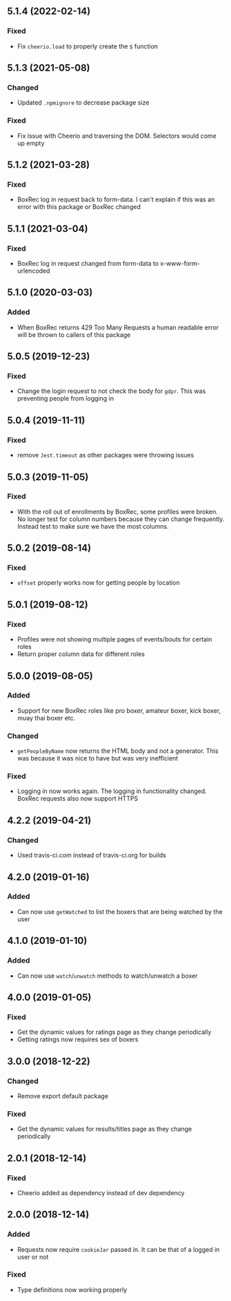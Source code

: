 ## 5.1.4 (2022-02-14)

### Fixed

-   Fix `cheerio.load` to properly create the `$` function

## 5.1.3 (2021-05-08)

### Changed

-   Updated `.npmignore` to decrease package size
    
### Fixed

-   Fix issue with Cheerio and traversing the DOM.  Selectors would come up empty

## 5.1.2 (2021-03-28)

### Fixed

-   BoxRec log in request back to form-data.  I can't explain if this was an error with this package or BoxRec changed

## 5.1.1 (2021-03-04)

### Fixed

-   BoxRec log in request changed from form-data to x-www-form-urlencoded

## 5.1.0 (2020-03-03)

### Added

-   When BoxRec returns 429 Too Many Requests a human readable error will be thrown to callers of this package

## 5.0.5 (2019-12-23)

### Fixed

-   Change the login request to not check the body for `gdpr`.  This was preventing people from logging in

## 5.0.4 (2019-11-11)

### Fixed

-   remove `Jest.timeout` as other packages were throwing issues

## 5.0.3 (2019-11-05)

### Fixed

-   With the roll out of enrollments by BoxRec, some profiles were broken.
    No longer test for column numbers because they can change frequently.
    Instead test to make sure we have the most columns.

## 5.0.2 (2019-08-14)

### Fixed

-   `offset` properly works now for getting people by location

## 5.0.1 (2019-08-12)

### Fixed

-   Profiles were not showing multiple pages of events/bouts for certain roles
-   Return proper column data for different roles

## 5.0.0 (2019-08-05)

### Added

-   Support for new BoxRec roles like pro boxer, amateur boxer, kick boxer, muay thai boxer etc.

### Changed

-   `getPeopleByName` now returns the HTML body and not a generator.  This was because it was nice to have but was very 
inefficient

### Fixed

-   Logging in now works again.  The logging in functionality changed.  BoxRec requests also now support HTTPS

## 4.2.2 (2019-04-21)

### Changed

-   Used travis-ci.com instead of travis-ci.org for builds

## 4.2.0 (2019-01-16)

### Added

-   Can now use `getWatched` to list the boxers that are being watched by the user

## 4.1.0 (2019-01-10)

### Added

-   Can now use `watch`/`unwatch` methods to watch/unwatch a boxer

## 4.0.0 (2019-01-05)

### Fixed

-   Get the dynamic values for ratings page as they change periodically
-   Getting ratings now requires sex of boxers

## 3.0.0 (2018-12-22)

### Changed

-   Remove export default package

### Fixed

-   Get the dynamic values for results/titles page as they change periodically

## 2.0.1 (2018-12-14)

### Fixed

-   Cheerio added as dependency instead of dev dependency

## 2.0.0 (2018-12-14)

### Added

-   Requests now require `cookieJar` passed in.  It can be that of a logged in user or not

### Fixed

-   Type definitions now working properly
